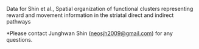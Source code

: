 Data for Shin et al., Spatial organization of functional clusters representing reward and movement information in the striatal direct and indirect pathways

*Please contact Junghwan Shin (neosjh2009@gmail.com) for any questions.
